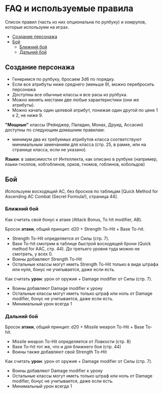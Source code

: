 # FAQ и используемые правила

Список правил (часть из них опциональна по рулбуку) и хомрулов, которые используем на играх.

<!-- toc -->

- [Создание персонажа](#%D1%81%D0%BE%D0%B7%D0%B4%D0%B0%D0%BD%D0%B8%D0%B5-%D0%BF%D0%B5%D1%80%D1%81%D0%BE%D0%BD%D0%B0%D0%B6%D0%B0)
- [Бой](#%D0%B1%D0%BE%D0%B9)
  - [Ближний бой](#%D0%B1%D0%BB%D0%B8%D0%B6%D0%BD%D0%B8%D0%B9-%D0%B1%D0%BE%D0%B9)
  - [Дальний бой](#%D0%B4%D0%B0%D0%BB%D1%8C%D0%BD%D0%B8%D0%B9-%D0%B1%D0%BE%D0%B9)

<!-- tocstop -->

## Создание персонажа

- Генеримся по рулбуку, бросаем 3d6 по порядку.
- Если все атрибуты ниже среднего (меньше 9), можно перебросить персонажа
- Доступны все обычные классы и все расы из рулбука.
- Можно менять местами две любые характеристики (они же атрибуты).
- Можно качать один целевой атрибут, понижая один другой по цене 1 к 2, не ниже 9.

**"Мощные"** классы (Рейнджер, Паладин, Монах, Друид, Ассасин) доступны по следующим домашним правилам:

- минимум два из требуемых атрибутов класса соответствуют минимальным замечаниям для класса (стр. 25, в рамке, или на
  странице класса, если не указано).

**Языки**: в зависимости от Интеллекта, как описано в рулбуке (например, языки гноллов, хобгоблинов, орков, гномов,
гоблинов, кобольдов)

## Бой

Используем восходящий AC, без бросков по таблицам [Quick Method for Ascending AC Combat (Secret Formula!), страница 44].

### Ближний бой

Как считать свой бонус к атаке (Attack Bonus, To hit modifier, AB).

Бросок **атаки**, общий принцип: d20 + Strength To-Hit + Base To-hit.

- Strength To-Hit определяется от Силы (стр. 7).
- Base To-hit смотрим в таблице быстрой восходящей брони (Quick method for AAC, стр. 44). До третьего уровня туда можно
  не смотреть, у всех 0.
- Воины добавляют Strength To-Hit
- Остальные классы могут иметь Strength To-Hit только в виде штрафа или нуля, бонус не учитывается, даже если есть.

Как считать **урон**: урон от оружия + Damage modifier от Силы (стр. 7).

- Воины добавляют Damage modifier к урону
- Остальные классы могут иметь только штраф или ноль от Damage modifier, бонус не учитывается, даже если есть.
- Минимальный урон всегда 1

### Дальний бой

Бросок **атаки**, общий принцип: d20 + Missile weapon To-Hit + Base To-hit.

- Missile weapon To-Hit определяется от Ловкости (стр. 8)
- Base To-hit тот же, что и для ближнего боя (стр. 44)
- Воины также добавляют свой Strength To-Hit

Как считать **урон**: урон от оружия + Damage modifier от Силы (стр. 7).

- Воины добавляют Damage modifier к урону
- Остальные классы могут иметь только штраф или ноль от Damage modifier, бонус не учитывается, даже если есть.
- Минимальный урон всегда 1
